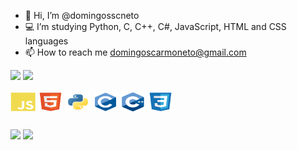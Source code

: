 - 👋 Hi, I’m @domingosscneto
- 💻 I’m studying Python, C, C++, C#, JavaScript, HTML and CSS languages 
- 📫 How to reach me domingoscarmoneto@gmail.com

<img height="160em" src="https://github-readme-stats.vercel.app/api?username=domingosscneto&show_icons=true&theme=dracula&include_all_commits=true&count_private=true"/>  
<img height="160em" src="https://github-readme-stats.vercel.app/api/top-langs/?username=domingosscneto&layout=compact&langs_count=7&theme=dracula"/>

<div style="display: inline_block"><br>
  <img align="center" alt="Js" height="30" width="40" src="https://raw.githubusercontent.com/devicons/devicon/master/icons/javascript/javascript-plain.svg">
  <img align="center" alt="HTML" height="30" width="40" src="https://raw.githubusercontent.com/devicons/devicon/master/icons/html5/html5-original.svg">
  <img align="center" alt="Python" height="30" width="40" src="https://raw.githubusercontent.com/devicons/devicon/master/icons/python/python-original.svg"> 
  <img align="center" alt="Python" height="30" width="40" src="https://github.com/devicons/devicon/blob/master/icons/c/c-original.svg">
  <img align="center" alt="Python" height="30" width="40" src="https://github.com/devicons/devicon/blob/master/icons/cplusplus/cplusplus-original.svg">
  <img align="center" alt="Python" height="30" width="40" src="https://github.com/devicons/devicon/blob/master/icons/css3/css3-original.svg">
</div>

##
<div> 
  <a href = "mailto:domingoscarmoneto@gmail.com"><img src="https://img.shields.io/badge/-Gmail-%23333?style=for-the-badge&logo=gmail&logoColor=white" target="_blank"></a>
  <a href="https://linkedin.com/in/domingosscneto/" target="_blank"><img src="https://img.shields.io/badge/-LinkedIn-%230077B5?style=for-the-badge&logo=linkedin&logoColor=white" target="_blank"></a>
</div>
